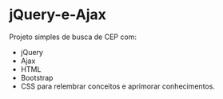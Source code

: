 # jQuery-e-Ajax
Projeto simples de busca de CEP com: 
- jQuery 
- Ajax 
- HTML
- Bootstrap
- CSS 
para relembrar conceitos e aprimorar conhecimentos.

